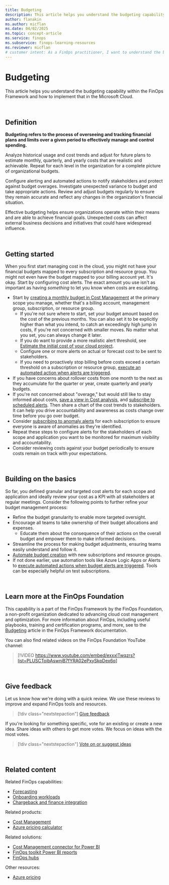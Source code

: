 ```yaml
---
title: Budgeting
description: This article helps you understand the budgeting capability within the FinOps Framework and how to implement that in the Microsoft Cloud.
author: flanakin
ms.author: micflan
ms.date: 04/02/2025
ms.topic: concept-article
ms.service: finops
ms.subservice: finops-learning-resources
ms.reviewer: micflan
# customer intent: As a FinOps practitioner, I want to understand the budgeting capability so that I can implement it in the Microsoft Cloud.
---
```


<!-- markdownlint-disable-next-line MD025 -->
# Budgeting

This article helps you understand the budgeting capability within the FinOps Framework and how to implement that in the Microsoft Cloud.

<br>

## Definition

**Budgeting refers to the process of overseeing and tracking financial plans and limits over a given period to effectively manage and control spending.**

Analyze historical usage and cost trends and adjust for future plans to estimate monthly, quarterly, and yearly costs that are realistic and achievable. Repeat for each level in the organization for a complete picture of organizational budgets.

Configure alerting and automated actions to notify stakeholders and protect against budget overages. Investigate unexpected variance to budget and take appropriate actions. Review and adjust budgets regularly to ensure they remain accurate and reflect any changes in the organization's financial situation.

Effective budgeting helps ensure organizations operate within their means and are able to achieve financial goals. Unexpected costs can affect external business decisions and initiatives that could have widespread influence.

<br>

## Getting started

When you first start managing cost in the cloud, you might not have your financial budgets mapped to every subscription and resource group. You might not even have the budget mapped to your billing account yet. It's okay. Start by configuring cost alerts. The exact amount you use isn't as important as having _something_ to let you know when costs are escalating.

- Start by [creating a monthly budget in Cost Management](/azure/cost-management-billing/costs/tutorial-acm-create-budgets) at the primary scope you manage, whether that's a billing account, management group, subscription, or resource group.
  - If you're not sure where to start, set your budget amount based on the cost of the previous months. You can also set it to be explicitly higher than what you intend, to catch an exceedingly high jump in costs, if you're not concerned with smaller moves. No matter what you set, you can always change it later.
  - If you do want to provide a more realistic alert threshold, see [Estimate the initial cost of your cloud project](/azure/well-architected/cost/design-initial-estimate).
  - Configure one or more alerts on actual or forecast cost to be sent to stakeholders.
  - If you need to proactively stop billing before costs exceed a certain threshold on a subscription or resource group, [execute an automated action when alerts are triggered](/azure/cost-management-billing/manage/cost-management-budget-scenario).
- If you have concerns about rollover costs from one month to the next as they accumulate for the quarter or year, create quarterly and yearly budgets.
- If you're not concerned about "overage," but would still like to stay informed about costs, [save a view in Cost analysis](/azure/cost-management-billing/costs/save-share-views), and [subscribe to scheduled alerts](/azure/cost-management-billing/costs/save-share-views#subscribe-to-scheduled-alerts). Then share a chart of the cost trends to stakeholders. It can help you drive accountability and awareness as costs change over time before you go over budget.
- Consider [subscribing to anomaly alerts](/azure/cost-management-billing/understand/analyze-unexpected-charges#create-an-anomaly-alert) for each subscription to ensure everyone is aware of anomalies as they're identified.
- Repeat these steps to configure alerts for the stakeholders of each scope and application you want to be monitored for maximum visibility and accountability.
- Consider reviewing costs against your budget periodically to ensure costs remain on track with your expectations.

<br>

## Building on the basics

So far, you defined granular and targeted cost alerts for each scope and application and ideally review your cost as a KPI with all stakeholders at regular meetings. Consider the following points to further refine your budget management process:

- Refine the budget granularity to enable more targeted oversight.
- Encourage all teams to take ownership of their budget allocations and expenses.
  - Educate them about the consequence of their actions on the overall budget and empower them to make informed decisions.
- Streamline the process for making budget adjustments, ensuring teams easily understand and follow it.
- [Automate budget creation](/azure/cost-management-billing/automate/automate-budget-creation) with new subscriptions and resource groups.
- If not done earlier, use automation tools like Azure Logic Apps or Alerts to [execute automated actions when budget alerts are triggered](/azure/cost-management-billing/manage/cost-management-budget-scenario). Tools can be especially helpful on test subscriptions.

<br>

## Learn more at the FinOps Foundation

This capability is a part of the FinOps Framework by the FinOps Foundation, a non-profit organization dedicated to advancing cloud cost management and optimization. For more information about FinOps, including useful playbooks, training and certification programs, and more, see to the [Budgeting](https://www.finops.org/framework/capabilities/budgeting) article in the FinOps Framework documentation.

You can also find related videos on the FinOps Foundation YouTube channel:

> [!VIDEO https://www.youtube.com/embed/exxxlTwqzrs?list=PLUSCToibAswnjB7fYRA02ePxySkpDex6q]

<br>

## Give feedback

Let us know how we're doing with a quick review. We use these reviews to improve and expand FinOps tools and resources.

> [!div class="nextstepaction"]
> [Give feedback](https://portal.azure.com/#view/HubsExtension/InProductFeedbackBlade/extensionName/FinOpsToolkit/cesQuestion/How%20easy%20or%20hard%20is%20it%20to%20use%20FinOps%20toolkit%20tools%20and%20resources%3F/cvaQuestion/How%20valuable%20is%20the%20FinOps%20toolkit%3F/surveyId/FTK0.10/bladeName/Guide.Framework/featureName/Capabilities.Quantify.Budgeting)

If you're looking for something specific, vote for an existing or create a new idea. Share ideas with others to get more votes. We focus on ideas with the most votes.

> [!div class="nextstepaction"]
> [Vote on or suggest ideas](https://github.com/microsoft/finops-toolkit/issues?q=is%3Aissue+is%3Aopen+sort%3Areactions-%252B1-desc)

<br>

## Related content

Related FinOps capabilities:

- [Forecasting](./forecasting.md)
- [Onboarding workloads](../manage/onboarding.md)
- [Chargeback and finance integration](../manage/invoicing-chargeback.md)

Related products:

- [Cost Management](/azure/cost-management-billing/costs/)
- [Azure pricing calculator](https://azure.microsoft.com/pricing/calculator)

Related solutions:

- [Cost Management connector for Power BI](/power-bi/connect-data/desktop-connect-azure-cost-management)
- [FinOps toolkit Power BI reports](../../toolkit/power-bi/reports.md)
- [FinOps hubs](../../toolkit/hubs/finops-hubs-overview.md)

Other resources:

- [Azure pricing](https://azure.microsoft.com/pricing#product-pricing)

<br>
